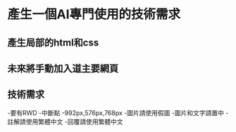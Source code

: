 # 產生一個AI專門使用的技術需求
## 產生局部的html和css
## 未來將手動加入道主要網頁
## 技術需求
-要有RWD
-中斷點
  -992px,576px,768px
-圖片請使用假圖
-圖片和文字請置中
-註解請使用繁體中文
-回覆請使用繁體中文